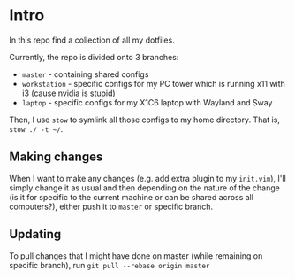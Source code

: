# Intro

In this repo find a collection of all my dotfiles.

Currently, the repo is divided onto 3 branches:

- `master` - containing shared configs
- `workstation` - specific configs for my PC tower which is running x11 with i3 (cause nvidia is stupid)
- `laptop` - specific configs for my X1C6 laptop with Wayland and Sway

Then, I use `stow` to symlink all those configs to my home directory. That is, `stow ./ -t ~/`.

## Making changes

When I want to make any changes (e.g. add extra plugin to my `init.vim`), I'll simply change it as usual and then depending on the nature of the change (is it for specific to the current machine or can be shared across all computers?), either push it to `master` or specific branch.

## Updating

To pull changes that I might have done on master (while remaining on specific branch), run `git pull --rebase origin master`

